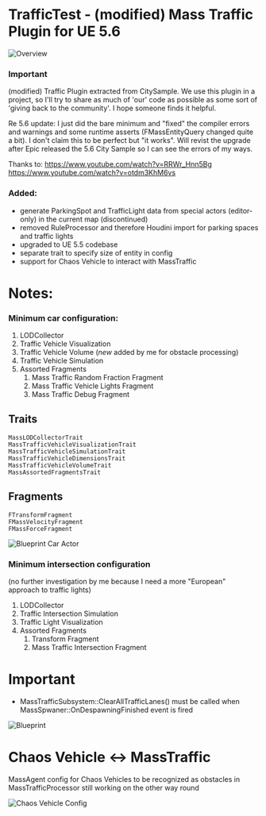 # TrafficTest - (modified) Mass Traffic Plugin for UE 5.6

![Overview](/docs/overview.jpg)

### Important
(modified) Traffic Plugin extracted from CitySample.
We use this plugin in a project, so I'll try to share as much of 'our' code as possible as some sort of 'giving back to the community'. I hope someone finds it helpful.

Re 5.6 update:
I just did the bare minimum and "fixed" the compiler errors and warnings and some runtime asserts (FMassEntityQuery changed quite a bit).
I don't claim this to be perfect but "it works". Will revist the upgrade after Epic released the 5.6 City Sample so I can see the errors of my ways.

Thanks to:
https://www.youtube.com/watch?v=RRWr_Hnn5Bg
https://www.youtube.com/watch?v=otdm3KhM6vs

### Added:
- generate ParkingSpot and TrafficLight data from special actors (editor-only) in the current map (discontinued)
- removed RuleProcessor and therefore Houdini import for parking spaces and traffic lights
- upgraded to UE 5.5 codebase
- separate trait to specify size of entity in config
- support for Chaos Vehicle to interact with MassTraffic

# Notes:

### Minimum car configuration:
1. LODCollector
2. Traffic Vehicle Visualization
3. Traffic Vehicle Volume (*new* added by me for obstacle processing)
4. Traffic Vehicle Simulation
5. Assorted Fragments
   1. Mass Traffic Random Fraction Fragment
   2. Mass Traffic Vehicle Lights Fragment
   3. Mass Traffic Debug Fragment

## Traits
    MassLODCollectorTrait
    MassTrafficVehicleVisualizationTrait
    MassTrafficVehicleSimulationTrait
    MassTrafficVehicleDimensionsTrait
    MassTrafficVehicleVolumeTrait
    MassAssortedFragmentsTrait

## Fragments
    FTransformFragment
    FMassVelocityFragment
    FMassForceFragment


![Blueprint Car Actor](/docs/bp_car_actor.jpg)


### Minimum intersection configuration
(no further investigation by me because I need a more "European" approach to traffic lights)
1. LODCollector
2. Traffic Intersection Simulation
3. Traffic Light Visualization
4. Assorted Fragments
   1. Transform Fragment
   2. Mass Traffic Intersection Fragment

# Important
- MassTrafficSubsystem::ClearAllTrafficLanes() must be called when MassSpwaner::OnDespawningFinished event is fired
  
![Blueprint](/docs/despawn_event.jpg)

# Chaos Vehicle <-> MassTraffic 
MassAgent config for Chaos Vehicles to be recognized as obstacles in MassTrafficProcessor 
still working on the other way round

![Chaos Vehicle Config](/docs/chaos_vehicle_config.jpg)

